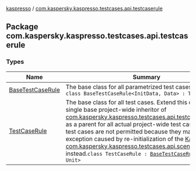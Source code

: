 [kaspresso](../index.md) / [com.kaspersky.kaspresso.testcases.api.testcaserule](./index.md)

## Package com.kaspersky.kaspresso.testcases.api.testcaserule

### Types

| Name | Summary |
|---|---|
| [BaseTestCaseRule](-base-test-case-rule/index.md) | The base class for all parametrized test cases rules.`open class BaseTestCaseRule<InitData, Data> : TestRule` |
| [TestCaseRule](-test-case-rule/index.md) | The base class for all test cases. Extend this class with a single base project-wide inheritor of [com.kaspersky.kaspresso.testcases.api.testcase.TestCase](../com.kaspersky.kaspresso.testcases.api.testcase/-test-case/index.md) as a parent for all actual project-wide test cases. Nesting test cases are not permitted because they may produce an exception caused by re-initialization of the [Kaspresso](../com.kaspersky.kaspresso.kaspresso/-kaspresso/index.md), use [com.kaspersky.kaspresso.testcases.api.scenario.Scenario](../com.kaspersky.kaspresso.testcases.api.scenario/-scenario/index.md) instead.`class TestCaseRule : `[`BaseTestCaseRule`](-base-test-case-rule/index.md)`<Unit, Unit>` |
